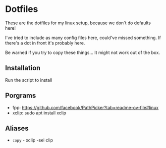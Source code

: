 # Dotfiles

These are the dotfiles for my linux setup, because we don't do defaults here!

I've tried to include as many config files here, could've missed something. If there's a dot in front it's probably here.

Be warned if you try to copy these things... It might not work out of the box. 


## Installation

Run the script to install

## Porgrams

- fpp: https://github.com/facebook/PathPicker?tab=readme-ov-file#linux
- xclip: sudo apt install xclip

## Aliases

- `copy` - xclip -sel clip
